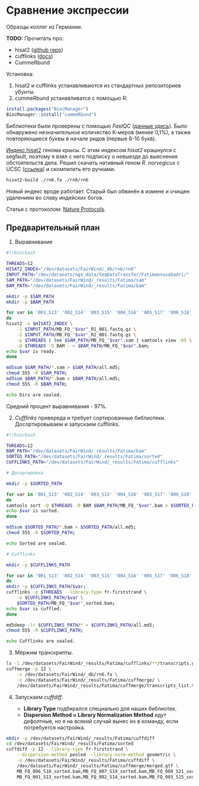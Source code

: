 # Сравнение экспрессии

Образцы коллег из Германии.

**TODO:** Прочитать про:

* hisat2 ([github repo](https://github.com/DaehwanKimLab/hisat2))
* cufflinks ([docs](https://cole-trapnell-lab.github.io/cufflinks/))
* CummeRbund

Установка:

1. hisat2 и cufflinks устанавливаются из стандартных репозиториев убунты.
2. cummeRbund устанавливатся с помощью R:

```R
install.packages("BiocManager")
BiocManager::install("cummeRbund")
```

Библиотеки были проверены с помощью *FastQC* ([данные здесь](http://htmlpreview.github.io/?https://github.com/regnveig/labjournal/blob/master/FastQC_results/FatimaQadri_analysis_190917.html)).
Было обнаружено незначительное количество К-меров (менее 0,1%), а также повторяющиеся буквы в начале ридов (первые 8-10 букв).

[Индекс hisat2](https://ccb.jhu.edu/software/hisat2/index.shtml) генома крысы. 
С этим индексом *hisat2* крашнулся с segfault, поэтому я взял с него подписку о невыезде до выяснения обстоятельств дела.
Решил скачать нативный геном *R. norvegicus* с UCSC ([ссылка](https://hgdownload.soe.ucsc.edu/goldenPath/rn6/bigZips/)) и скомпилить его ручками.

```bash
hisat2-build ./rn6.fa ./rn6/rn6
```

Новый индекс вроде работает.
Старый был обвинён в измене и очищен удалением во славу индейских богов.

Статья с протоколом: [Nature Protocols](https://www.nature.com/articles/nprot.2012.016).

## Предварительный план

1. Выравнивание

```bash
#!/bin/bash

THREADS=12
HISAT2_INDEX="/dev/datasets/FairWind/_db/rn6/rn6"
INPUT_PATH="/dev/datasets/ngs_data/SeqDataTransfer/FatimannusaQadri/"
SAM_PATH="/dev/datasets/FairWind/_results/Fatima/sam"
BAM_PATH="/dev/datasets/FairWind/_results/Fatima/bam"

mkdir -p $SAM_PATH
mkdir -p $BAM_PATH

for var in '001_S13' '002_S14' '003_S15' '004_S16' '005_S17' '006_S18' '007_S19' '008_S20' '009_S21' '010_S22'
do
hisat2 -x $HISAT2_INDEX \
	-1 $INPUT_PATH/MB_FQ_"$var"_R1_001.fastq.gz \
	-2 $INPUT_PATH/MB_FQ_"$var"_R2_001.fastq.gz \
	-p $THREADS | tee $SAM_PATH/MB_FQ_"$var".sam | samtools view -bS \
	-@ $THREADS -O BAM - > $BAM_PATH/MB_FQ_"$var".bam;
echo $var is ready.
done

md5sum $SAM_PATH/*.sam > $SAM_PATH/all.md5;
chmod 555 -R $SAM_PATH;
md5sum $BAM_PATH/*.bam > $BAM_PATH/all.md5;
chmod 555 -R $BAM_PATH;

echo Dirs are sealed.
```

Средний процент выравнивания - 97%.

2. *Cufflinks* привереда и требует сортированные библиотеки.
Досортировываем и запускаем cufflinks.

```bash
#!/bin/bash

THREADS=12
BAM_PATH="/dev/datasets/FairWind/_results/Fatima/bam"
SORTED_PATH="/dev/datasets/FairWind/_results/Fatima/sorted"
CUFFLINKS_PATH="/dev/datasets/FairWind/_results/Fatima/cufflinks"

# Досортировка

mkdir -p $SORTED_PATH

for var in '001_S13' '002_S14' '003_S15' '004_S16' '005_S17' '006_S18' '007_S19' '008_S20' '009_S21' '010_S22'
do
samtools sort -@ $THREADS -O BAM $BAM_PATH/MB_FQ_"$var".bam > $SORTED_PATH/MB_FQ_"$var"_sorted.bam;
echo $var is sorted.
done

md5sum $SORTED_PATH/*.bam > $SORTED_PATH/all.md5;
chmod 555 -R $SORTED_PATH;

echo Sorted are sealed.

# Cufflinks

mkdir -p $CUFFLINKS_PATH

for var in '001_S13' '002_S14' '003_S15' '004_S16' '005_S17' '006_S18' '007_S19' '008_S20' '009_S21' '010_S22'
do
mkdir -p $CUFFLINKS_PATH/$var;
cufflinks -p $THREADS --library-type fr-firststrand \
	-o $CUFFLINKS_PATH/$var \
	$SORTED_PATH/MB_FQ_"$var"_sorted.bam;
echo $var is cuffled.
done

md5deep -lr $CUFFLINKS_PATH/* > $CUFFLINKS_PATH/all.md5;
chmod 555 -R $CUFFLINKS_PATH;

echo Cufflinks are sealed.
```

3. Мёржим транскрипты.

```bash
ls -1 /dev/datasets/FairWind/_results/Fatima/cufflinks/**/transcripts.gtf > /dev/datasets/FairWind/_results/Fatima/cuffmerge/transcripts_list.txt
cuffmerge -p 12 \
	-s /dev/datasets/FairWind/_db/rn6.fa \
	-o /dev/datasets/FairWind/_results/Fatima/cuffmerge/ \
	/dev/datasets/FairWind/_results/Fatima/cuffmerge/transcripts_list.txt
```

4. Запускаем *cuffdiff*.

	*  **Library Type** подбирался специально для наших библиотек.
	*  **Dispersion Method** и **Library Normalization Method** идут дефолтные, но я на всякий случай вынес их в команду, если потребуется настройка.

```bash
mkdir -p /dev/datasets/FairWind/_results/Fatima/cuffdiff
cd /dev/datasets/FairWind/_results/Fatima/sorted
cuffdiff -p 12 --library-type fr-firststrand \
	--dispersion-method pooled --library-norm-method geometric \
	-o /dev/datasets/FairWind/_results/Fatima/cuffdiff \
	/dev/datasets/FairWind/_results/Fatima/cuffmerge/merged.gtf \
	MB_FQ_006_S18_sorted.bam,MB_FQ_007_S19_sorted.bam,MB_FQ_009_S21_sorted.bam,MB_FQ_010_S22_sorted.bam \
	MB_FQ_001_S13_sorted.bam,MB_FQ_002_S14_sorted.bam,MB_FQ_003_S15_sorted.bam,MB_FQ_004_S16_sorted.bam,MB_FQ_005_S17_sorted.bam,MB_FQ_008_S20_sorted.bam
```
